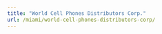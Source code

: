 ```yaml
---
title: "World Cell Phones Distributors Corp."
url: /miami/world-cell-phones-distributors-corp/
---
```


